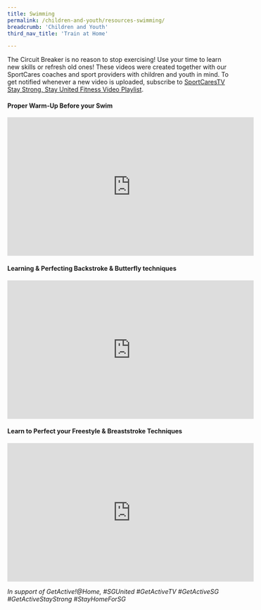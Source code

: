 ```yaml
---
title: Swimming
permalink: /children-and-youth/resources-swimming/
breadcrumb: 'Children and Youth'
third_nav_title: 'Train at Home'

---
```



The Circuit Breaker is no reason to stop exercising! Use your time to learn new skills or refresh old ones! These videos were created together with our SportCares coaches and sport providers with children and youth in mind. 
To get notified whenever a new video is uploaded, subscribe to [SportCaresTV Stay Strong, Stay United Fitness Video Playlist](https://www.youtube.com/playlist?list=PLcB7q5Kh1WQp429yGtLz9sApMMJVkysNR).

#### Proper Warm-Up Before your Swim
<iframe width="560" height="315" src="https://www.youtube.com/embed/dViqsX7ezkc" frameborder="0" allow="accelerometer; autoplay; encrypted-media; gyroscope; picture-in-picture" allowfullscreen></iframe>

#### Learning & Perfecting Backstroke & Butterfly techniques
<iframe width="560" height="315" src="https://www.youtube.com/embed/9fX_l-8Y3kw" frameborder="0" allow="accelerometer; autoplay; encrypted-media; gyroscope; picture-in-picture" allowfullscreen></iframe>

#### Learn to Perfect your Freestyle & Breaststroke Techniques
<iframe width="560" height="315" src="https://www.youtube.com/embed/oF6xnZ8BLB0" frameborder="0" allow="accelerometer; autoplay; encrypted-media; gyroscope; picture-in-picture" allowfullscreen></iframe>

*In support of GetActive!@Home, #SGUnited #GetActiveTV #GetActiveSG #GetActiveStayStrong #StayHomeForSG*
